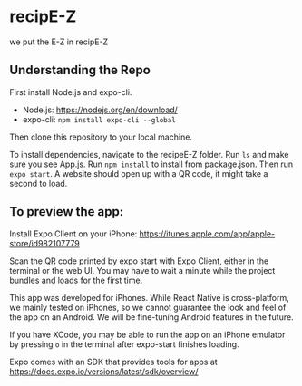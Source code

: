 # recipE-Z
we put the E-Z in recipE-Z

## Understanding the Repo

First install Node.js and expo-cli.
- Node.js: https://nodejs.org/en/download/
- expo-cli: `npm install expo-cli --global`

Then clone this repository to your local machine.

To install dependencies, navigate to the recipeE-Z folder. Run `ls` and make sure you see App.js. Run `npm install` to install from package.json. Then run `expo start`. A website should open up with a QR code, it might take a second to load. 

## To preview the app:

Install Expo Client on your iPhone: https://itunes.apple.com/app/apple-store/id982107779

Scan the QR code printed by expo start with Expo Client, either in the terminal or the web UI. You may have to wait a minute while the project bundles and loads for the first time.

This app was developed for iPhones. While React Native is cross-platform, we mainly tested on iPhones, so we cannot guarantee the look and feel of the app on an Android. We will be fine-tuning Android features in the future.

If you have XCode, you may be able to run the app on an iPhone emulator by pressing `o` in the terminal after expo-start finishes loading. 

Expo comes with an SDK that provides tools for apps at https://docs.expo.io/versions/latest/sdk/overview/
